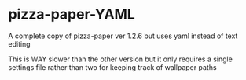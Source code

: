 # pizza-paper-YAML
A complete copy of pizza-paper ver 1.2.6 but uses yaml instead of text editing

This is WAY slower than the other version but it only requires a single settings file rather than two for keeping track of wallpaper paths
